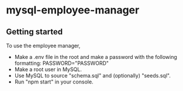 # mysql-employee-manager

## Getting started

To use the employee manager,
* Make a .env file in the root and make a password with the following formatting: PASSWORD="PASSWORD"
* Make a root user in MySQL.
* Use MySQL to source "schema.sql" and (optionally) "seeds.sql".
* Run "npm start" in your console.
